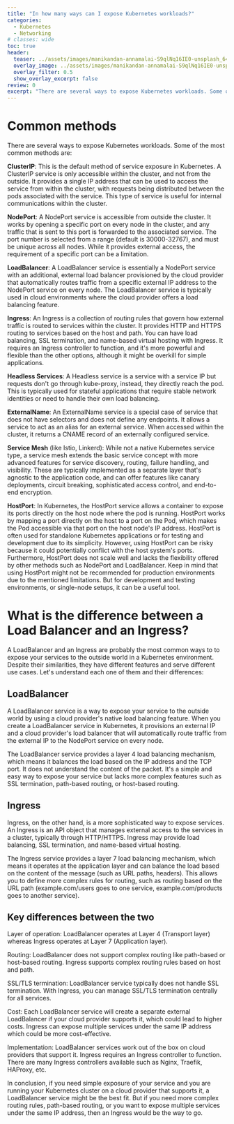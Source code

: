 ```yaml
---
title: "In how many ways can I expose Kubernetes workloads?"
categories:
  - Kubernetes
  - Networking
# classes: wide
toc: true
header:
  teaser: ../assets/images/manikandan-annamalai-S9qlNq16IE0-unsplash_640x426.jpg
  overlay_image: ../assets/images/manikandan-annamalai-S9qlNq16IE0-unsplash_1920x1280.jpg
  overlay_filter: 0.5
  show_overlay_excerpt: false
review: 0
excerpt: "There are several ways to expose Kubernetes workloads. Some of the most common methods are..."
---
```


# Common methods

There are several ways to expose Kubernetes workloads. Some of the most common methods are:

**ClusterIP**: This is the default method of service exposure in Kubernetes. A ClusterIP service is only accessible within the cluster, and not from the outside. It provides a single IP address that can be used to access the service from within the cluster, with requests being distributed between the pods associated with the service. This type of service is useful for internal communications within the cluster.

**NodePort**: A NodePort service is accessible from outside the cluster. It works by opening a specific port on every node in the cluster, and any traffic that is sent to this port is forwarded to the associated service. The port number is selected from a range (default is 30000-32767), and must be unique across all nodes. While it provides external access, the requirement of a specific port can be a limitation.

**LoadBalancer**: A LoadBalancer service is essentially a NodePort service with an additional, external load balancer provisioned by the cloud provider that automatically routes traffic from a specific external IP address to the NodePort service on every node. The LoadBalancer service is typically used in cloud environments where the cloud provider offers a load balancing feature.

**Ingress**: An Ingress is a collection of routing rules that govern how external traffic is routed to services within the cluster. It provides HTTP and HTTPS routing to services based on the host and path. You can have load balancing, SSL termination, and name-based virtual hosting with Ingress. It requires an Ingress controller to function, and it's more powerful and flexible than the other options, although it might be overkill for simple applications.

**Headless Services**: A Headless service is a service with a service IP but requests don't go through kube-proxy, instead, they directly reach the pod. This is typically used for stateful applications that require stable network identities or need to handle their own load balancing.

**ExternalName**: An ExternalName service is a special case of service that does not have selectors and does not define any endpoints. It allows a service to act as an alias for an external service. When accessed within the cluster, it returns a CNAME record of an externally configured service.

**Service Mesh** (like Istio, Linkerd): While not a native Kubernetes service type, a service mesh extends the basic service concept with more advanced features for service discovery, routing, failure handling, and visibility. These are typically implemented as a separate layer that's agnostic to the application code, and can offer features like canary deployments, circuit breaking, sophisticated access control, and end-to-end encryption.

**HostPort**: In Kubernetes, the HostPort service allows a container to expose its ports directly on the host node where the pod is running. HostPort works by mapping a port directly on the host to a port on the Pod, which makes the Pod accessible via that port on the host node's IP address. HostPort is often used for standalone Kubernetes applications or for testing and development due to its simplicity. However, using HostPort can be risky because it could potentially conflict with the host system's ports. Furthermore, HostPort does not scale well and lacks the flexibility offered by other methods such as NodePort and LoadBalancer. Keep in mind that using HostPort might not be recommended for production environments due to the mentioned limitations. But for development and testing environments, or single-node setups, it can be a useful tool.

# What is the difference between a Load Balancer and an Ingress?

A LoadBalancer and an Ingress are probably the most common ways to to expose your services to the outside world in a Kubernetes environment. Despite their similarities, they have different features and serve different use cases. Let's understand each one of them and their differences:

## LoadBalancer

A LoadBalancer service is a way to expose your service to the outside world by using a cloud provider's native load balancing feature. When you create a LoadBalancer service in Kubernetes, it provisions an external IP and a cloud provider's load balancer that will automatically route traffic from the external IP to the NodePort service on every node.

The LoadBalancer service provides a layer 4 load balancing mechanism, which means it balances the load based on the IP address and the TCP port. It does not understand the content of the packet. It's a simple and easy way to expose your service but lacks more complex features such as SSL termination, path-based routing, or host-based routing.

## Ingress

Ingress, on the other hand, is a more sophisticated way to expose services. An Ingress is an API object that manages external access to the services in a cluster, typically through HTTP/HTTPS. Ingress may provide load balancing, SSL termination, and name-based virtual hosting.

The Ingress service provides a layer 7 load balancing mechanism, which means it operates at the application layer and can balance the load based on the content of the message (such as URL paths, headers). This allows you to define more complex rules for routing, such as routing based on the URL path (example.com/users goes to one service, example.com/products goes to another service).

## Key differences between the two

Layer of operation: LoadBalancer operates at Layer 4 (Transport layer) whereas Ingress operates at Layer 7 (Application layer).

Routing: LoadBalancer does not support complex routing like path-based or host-based routing. Ingress supports complex routing rules based on host and path.

SSL/TLS termination: LoadBalancer service typically does not handle SSL termination. With Ingress, you can manage SSL/TLS termination centrally for all services.

Cost: Each LoadBalancer service will create a separate external LoadBalancer if your cloud provider supports it, which could lead to higher costs. Ingress can expose multiple services under the same IP address which could be more cost-effective.

Implementation: LoadBalancer services work out of the box on cloud providers that support it. Ingress requires an Ingress controller to function. There are many Ingress controllers available such as Nginx, Traefik, HAProxy, etc.

In conclusion, if you need simple exposure of your service and you are running your Kubernetes cluster on a cloud provider that supports it, a LoadBalancer service might be the best fit. But if you need more complex routing rules, path-based routing, or you want to expose multiple services under the same IP address, then an Ingress would be the way to go.